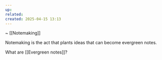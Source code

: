 ```yaml
---
up: 
related: 
created: 2025-04-15 13:13
---
```

~ [[Notemaking]] 

Notemaking is the act that plants ideas that can become evergreen notes. 

What are [[Evergreen notes]]?
